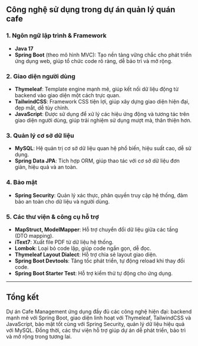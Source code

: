 ## Công nghệ sử dụng trong dự án quản lý quán cafe

### 1. Ngôn ngữ lập trình & Framework
- **Java 17**
- **Spring Boot** (theo mô hình MVC): Tạo nền tảng vững chắc cho phát triển ứng dụng web, giúp tổ chức code rõ ràng, dễ bảo trì và mở rộng.

### 2. Giao diện người dùng
- **Thymeleaf**: Template engine mạnh mẽ, giúp kết nối dữ liệu động từ backend vào giao diện một cách trực quan.
- **TailwindCSS**: Framework CSS tiện lợi, giúp xây dựng giao diện hiện đại, đẹp mắt, dễ tùy chỉnh.
- **JavaScript**: Được sử dụng để xử lý các hiệu ứng động và tương tác trên giao diện người dùng, giúp trải nghiệm sử dụng mượt mà, thân thiện hơn.

### 3. Quản lý cơ sở dữ liệu
- **MySQL**: Hệ quản trị cơ sở dữ liệu quan hệ phổ biến, hiệu suất cao, dễ sử dụng.
- **Spring Data JPA**: Tích hợp ORM, giúp thao tác với cơ sở dữ liệu đơn giản, hiệu quả và an toàn.

### 4. Bảo mật
- **Spring Security**: Quản lý xác thực, phân quyền truy cập hệ thống, đảm bảo an toàn cho dữ liệu và người dùng.

### 5. Các thư viện & công cụ hỗ trợ
- **MapStruct, ModelMapper**: Hỗ trợ chuyển đổi dữ liệu giữa các tầng (DTO mapping).
- **iText7**: Xuất file PDF từ dữ liệu hệ thống.
- **Lombok**: Loại bỏ code lặp, giúp code ngắn gọn, dễ đọc.
- **Thymeleaf Layout Dialect**: Hỗ trợ chia sẻ layout giao diện.
- **Spring Boot Devtools**: Tăng tốc phát triển, tự động reload khi thay đổi code.
- **Spring Boot Starter Test**: Hỗ trợ kiểm thử tự động cho ứng dụng.

---

## Tổng kết

Dự án Cafe Management ứng dụng đầy đủ các công nghệ hiện đại: backend mạnh mẽ với Spring Boot, giao diện linh hoạt với Thymeleaf, TailwindCSS và JavaScript, bảo mật tốt cùng với Spring Security, quản lý dữ liệu hiệu quả với MySQL. Đồng thời, các thư viện hỗ trợ giúp dự án dễ phát triển, bảo trì và mở rộng trong tương lai.